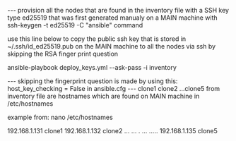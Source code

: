 --- provision all the nodes that are found in the inventory file with a SSH key type ed25519
that was first generated manualy on a MAIN machine with ssh-keygen -t ed25519 -C "ansible" command

use this line below to copy the public ssh key that is stored in ~/.ssh/id_ed25519.pub on the MAIN machine
to all the nodes via ssh by skipping the RSA finger print question



ansible-playbook deploy_keys.yml --ask-pass -i inventory


--- skipping the fingerprint question is made by using this: host_key_checking = False  in ansible.cfg
--- clone1 clone2 ...clone5 from inventory file are hostnames which are found on MAIN machine in 
/etc/hostnames

example from: nano /etc/hostnames

192.168.1.131		clone1
192.168.1.132		clone2
... ... . ...		.....
192.168.1.135		clone5
